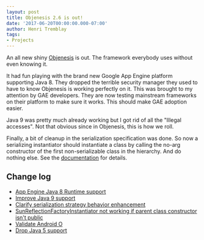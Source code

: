 ```yaml
---
layout: post
title: Objenesis 2.6 is out!
date: '2017-06-20T00:00:00.000-07:00'
author: Henri Tremblay
tags:
- Projects
---
```


An all new shiny [Objenesis](http://objenesis.org/) is out. The framework everybody uses without even knowing it.
 
It had fun playing with the brand new Google App Engine platform supporting Java 8. They dropped the terrible security manager they used to 
have to know Objenesis is working perfectly on it. This was brought to my attention by GAE developers. They are now testing mainstream frameworks 
on their platform to make sure it works. This should make GAE adoption easier.

Java 9 was pretty much already working but I got rid of all the "Illegal accesses". Not that obvious since in Objenesis, this is how we roll.

Finally, a bit of cleanup in the serialization specification was done. So now a serializing instantiator should instantiate a class by calling 
the no-arg constructor of the first non-serializable class in the hierarchy. And do nothing else. See the [documentation](http://objenesis.org/details.html) 
for details.

## Change log

* [App Engine Java 8 Runtime support](https://github.com/easymock/easymock/issues/51)
* [Improve Java 9 support](https://github.com/easymock/easymock/issues/53)
* [Clarify serialization strategy behavior enhancement](https://github.com/easymock/easymock/issues/54)
* [SunReflectionFactoryInstantiator not working if parent class constructor isn't public](https://github.com/easymock/easymock/issues/33)
* [Validate Android O](https://github.com/easymock/easymock/issues/52)
* [Drop Java 5 support](https://github.com/easymock/easymock/issues/55)
